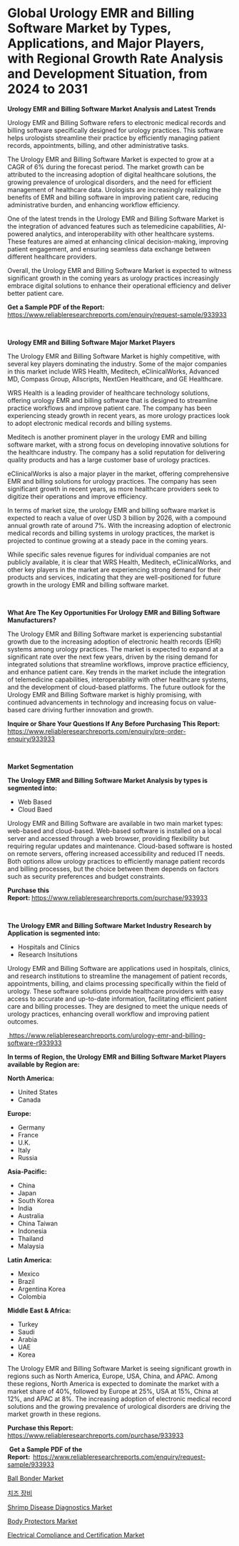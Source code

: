 <p><h1>Global Urology EMR and Billing Software Market by Types, Applications, and Major Players, with Regional Growth Rate Analysis and Development Situation, from 2024 to 2031</h1></p><p><strong>Urology EMR and Billing Software Market Analysis and Latest Trends</strong></p>
<p><p>Urology EMR and Billing Software refers to electronic medical records and billing software specifically designed for urology practices. This software helps urologists streamline their practice by efficiently managing patient records, appointments, billing, and other administrative tasks.</p><p>The Urology EMR and Billing Software Market is expected to grow at a CAGR of 6% during the forecast period. The market growth can be attributed to the increasing adoption of digital healthcare solutions, the growing prevalence of urological disorders, and the need for efficient management of healthcare data. Urologists are increasingly realizing the benefits of EMR and billing software in improving patient care, reducing administrative burden, and enhancing workflow efficiency.</p><p>One of the latest trends in the Urology EMR and Billing Software Market is the integration of advanced features such as telemedicine capabilities, AI-powered analytics, and interoperability with other healthcare systems. These features are aimed at enhancing clinical decision-making, improving patient engagement, and ensuring seamless data exchange between different healthcare providers.</p><p>Overall, the Urology EMR and Billing Software Market is expected to witness significant growth in the coming years as urology practices increasingly embrace digital solutions to enhance their operational efficiency and deliver better patient care.</p></p>
<p><strong>Get a Sample PDF of the Report:&nbsp;</strong> <a href="https://www.reliableresearchreports.com/enquiry/request-sample/933933">https://www.reliableresearchreports.com/enquiry/request-sample/933933</a></p>
<p>&nbsp;</p>
<p><strong>Urology EMR and Billing Software Major Market Players</strong></p>
<p><p>The Urology EMR and Billing Software Market is highly competitive, with several key players dominating the industry. Some of the major companies in this market include WRS Health, Meditech, eClinicalWorks, Advanced MD, Compass Group, Allscripts, NextGen Healthcare, and GE Healthcare.</p><p>WRS Health is a leading provider of healthcare technology solutions, offering urology EMR and billing software that is designed to streamline practice workflows and improve patient care. The company has been experiencing steady growth in recent years, as more urology practices look to adopt electronic medical records and billing systems.</p><p>Meditech is another prominent player in the urology EMR and billing software market, with a strong focus on developing innovative solutions for the healthcare industry. The company has a solid reputation for delivering quality products and has a large customer base of urology practices.</p><p>eClinicalWorks is also a major player in the market, offering comprehensive EMR and billing solutions for urology practices. The company has seen significant growth in recent years, as more healthcare providers seek to digitize their operations and improve efficiency.</p><p>In terms of market size, the urology EMR and billing software market is expected to reach a value of over USD 3 billion by 2026, with a compound annual growth rate of around 7%. With the increasing adoption of electronic medical records and billing systems in urology practices, the market is projected to continue growing at a steady pace in the coming years.</p><p>While specific sales revenue figures for individual companies are not publicly available, it is clear that WRS Health, Meditech, eClinicalWorks, and other key players in the market are experiencing strong demand for their products and services, indicating that they are well-positioned for future growth in the urology EMR and billing software market.</p></p>
<p>&nbsp;</p>
<p><strong>What Are The Key Opportunities For Urology EMR and Billing Software Manufacturers?</strong></p>
<p><p>The Urology EMR and Billing Software market is experiencing substantial growth due to the increasing adoption of electronic health records (EHR) systems among urology practices. The market is expected to expand at a significant rate over the next few years, driven by the rising demand for integrated solutions that streamline workflows, improve practice efficiency, and enhance patient care. Key trends in the market include the integration of telemedicine capabilities, interoperability with other healthcare systems, and the development of cloud-based platforms. The future outlook for the Urology EMR and Billing Software market is highly promising, with continued advancements in technology and increasing focus on value-based care driving further innovation and growth.</p></p>
<p><strong>Inquire or Share Your Questions If Any Before Purchasing This Report:</strong> <a href="https://www.reliableresearchreports.com/enquiry/pre-order-enquiry/933933">https://www.reliableresearchreports.com/enquiry/pre-order-enquiry/933933</a></p>
<p>&nbsp;</p>
<p><strong>Market Segmentation</strong></p>
<p><strong>The Urology EMR and Billing Software Market Analysis by types is segmented into:</strong></p>
<p><ul><li>Web Based</li><li>Cloud Baed</li></ul></p>
<p><p>Urology EMR and Billing Software are available in two main market types: web-based and cloud-based. Web-based software is installed on a local server and accessed through a web browser, providing flexibility but requiring regular updates and maintenance. Cloud-based software is hosted on remote servers, offering increased accessibility and reduced IT needs. Both options allow urology practices to efficiently manage patient records and billing processes, but the choice between them depends on factors such as security preferences and budget constraints.</p></p>
<p><strong>Purchase this Report:&nbsp;</strong><a href="https://www.reliableresearchreports.com/purchase/933933">https://www.reliableresearchreports.com/purchase/933933</a></p>
<p>&nbsp;</p>
<p><strong>The Urology EMR and Billing Software Market Industry Research by Application is segmented into:</strong></p>
<p><ul><li>Hospitals and Clinics</li><li>Research Insitutions</li></ul></p>
<p><p>Urology EMR and Billing Software are applications used in hospitals, clinics, and research institutions to streamline the management of patient records, appointments, billing, and claims processing specifically within the field of urology. These software solutions provide healthcare providers with easy access to accurate and up-to-date information, facilitating efficient patient care and billing processes. They are designed to meet the unique needs of urology practices, enhancing overall workflow and improving patient outcomes.</p></p>
<p><a href="https://www.reliableresearchreports.com/urology-emr-and-billing-software-r933933">&nbsp;https://www.reliableresearchreports.com/urology-emr-and-billing-software-r933933</a></p>
<p><strong>In terms of Region, the Urology EMR and Billing Software Market Players available by Region are:</strong></p>
<p>
    <p> <strong> North America: </strong>
        <ul>
            <li>United States</li>
            <li>Canada</li>
        </ul>
        </p> 
    <p> <strong> Europe: </strong>
        <ul>
            <li>Germany</li>
            <li>France</li>
            <li>U.K.</li>
            <li>Italy</li>
            <li>Russia</li>
        </ul>
        </p> 
    <p> <strong> Asia-Pacific: </strong>
        <ul>
            <li>China</li>
            <li>Japan</li>
            <li>South Korea</li>
            <li>India</li>
            <li>Australia</li>
            <li>China Taiwan</li>
            <li>Indonesia</li>
            <li>Thailand</li>
            <li>Malaysia</li>
        </ul>
        </p> 
    <p> <strong> Latin America: </strong>
        <ul>
            <li>Mexico</li>
            <li>Brazil</li>
            <li>Argentina Korea</li>
            <li>Colombia</li>
        </ul>
        </p> 
    <p> <strong> Middle East & Africa: </strong>
        <ul>
            <li>Turkey</li>
            <li>Saudi</li>
            <li>Arabia</li>
            <li>UAE</li>
            <li>Korea</li>
        </ul>
    </p>
    </p>
<p><p>The Urology EMR and Billing Software Market is seeing significant growth in regions such as North America, Europe, USA, China, and APAC. Among these regions, North America is expected to dominate the market with a market share of 40%, followed by Europe at 25%, USA at 15%, China at 12%, and APAC at 8%. The increasing adoption of electronic medical record solutions and the growing prevalence of urological disorders are driving the market growth in these regions.</p></p>
<p><strong>Purchase this Report: </strong><a href="https://www.reliableresearchreports.com/purchase/933933">https://www.reliableresearchreports.com/purchase/933933</a></p>
<p>&nbsp;<strong>Get a Sample PDF of the Report:&nbsp;&nbsp;</strong><a href="https://www.reliableresearchreports.com/enquiry/request-sample/933933">https://www.reliableresearchreports.com/enquiry/request-sample/933933</a></p>
<p><strong></strong></p>
<p><p><a href="https://www.linkedin.com/pulse/ball-bonder-market-furnishes-information-share-trends-growth-d9xec">Ball Bonder Market</a></p><p><a href="https://github.com/chupp85/Market-Research-Report-List-1/blob/main/984907454315.md">치즈 장비</a></p><p><a href="https://github.com/kufem1/Market-Research-Report-List-2/blob/main/shrimp-disease-diagnostics-market.md">Shrimp Disease Diagnostics Market</a></p><p><a href="https://www.linkedin.com/pulse/body-protectors-market-insight-trends-growth-forecasted-7faxf">Body Protectors Market</a></p><p><a href="https://github.com/kosella/Market-Research-Report-List-3/blob/main/electrical-compliance-and-certification-market.md">Electrical Compliance and Certification Market</a></p></p>